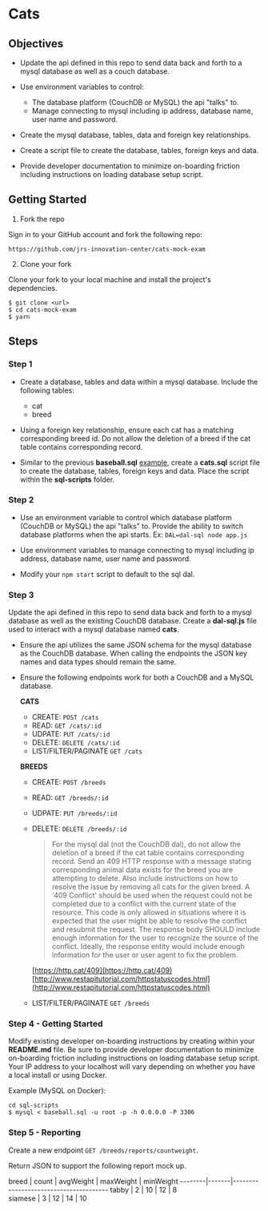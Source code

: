 # Cats

## Objectives

- Update the api defined in this repo to send data back and forth to a mysql database as well as a couch database.

- Use environment variables to control:
  - The database platform (CouchDB or MySQL) the api "talks" to.
  - Manage connecting to mysql including ip address, database name, user name and password.


- Create the mysql database, tables, data and foreign key relationships.

- Create a script file to create the database, tables, foreign keys and data.  

- Provide developer documentation to minimize on-boarding friction including instructions on loading database setup script.  


## Getting Started

1. Fork the repo

  Sign in to your GitHub account and fork the following repo:

  ```
  https://github.com/jrs-innovation-center/cats-mock-exam
  ```

2. Clone your fork

  Clone your fork to your local machine and install the project's dependencies.

  ```
  $ git clone <url>
  $ cd cats-mock-exam
  $ yarn
  ```

## Steps

### Step 1

- Create a database, tables and data within a mysql database.  Include the following tables:

  - cat
  - breed

- Using a foreign key relationship, ensure each cat has a matching corresponding breed id.  Do not allow the deletion of a breed if the cat table contains corresponding record.

- Similar to the previous **baseball.sql** [example](http://mysql.how2js.com/10-joins/1), create a **cats.sql** script file to create the database, tables, foreign keys and data.  Place the script within the **sql-scripts** folder.

### Step 2

- Use an environment variable to control which database platform (CouchDB or MySQL) the api "talks" to.  Provide the ability to switch database platforms when the api starts.  Ex:  `DAL=dal-sql node app.js`

- Use environment variables to manage connecting to mysql including ip address, database name, user name and password.

- Modify your `npm start` script to default to the sql dal.

### Step 3

Update the api defined in this repo to send data back and forth to a mysql database as well as the existing CouchDB database. Create a **dal-sql.js** file used to interact with a mysql database named **cats**.

- Ensure the api utilizes the same JSON schema for the mysql database as the CouchDB database.  When calling the endpoints the JSON key names and data types should remain the same.

- Ensure the following endpoints work for both a CouchDB and a MySQL database.  

  **CATS**

  - CREATE: `POST /cats`  
  - READ: `GET /cats/:id`  
  - UDPATE: `PUT /cats/:id`
  - DELETE: `DELETE /cats/:id`
  - LIST/FILTER/PAGINATE `GET /cats`

  **BREEDS**

  - CREATE: `POST /breeds`  
  - READ: `GET /breeds/:id`  
  - UDPATE: `PUT /breeds/:id`
  - DELETE: `DELETE /breeds/:id`

    >  For the mysql dal (not the CouchDB dal), do not allow the deletion of a breed if the cat table contains corresponding record.  Send an 409 HTTP response with a message stating corresponding animal data exists for the breed you are attempting to delete.  Also include instructions on how to resolve the issue by removing all cats for the given breed.  A '409 Conflict' should be used when the request could not be completed due to a conflict with the current state of the resource. This code is only allowed in situations where it is expected that the user might be able to resolve the conflict and resubmit the request. The response body SHOULD include enough information for the user to recognize the source of the conflict. Ideally, the response entity would include enough information for the user or user agent to fix the problem.

    [https://http.cat/409](https://http.cat/409)
    [http://www.restapitutorial.com/httpstatuscodes.html](http://www.restapitutorial.com/httpstatuscodes.html)

  - LIST/FILTER/PAGINATE `GET /breeds`


### Step 4  - Getting Started

Modify existing developer on-boarding instructions by creating within your **README.md** file.  Be sure to provide developer documentation to minimize on-boarding friction including instructions on loading database setup script. Your IP address to your localhost will vary depending on whether you have a local install or using Docker.  

  Example (MySQL on Docker):

  ```
  cd sql-scripts
  $ mysql < baseball.sql -u root -p -h 0.0.0.0 -P 3306
  ```

### Step 5 - Reporting

Create a new endpoint `GET /breeds/reports/countweight`.

Return JSON to support the following report mock up.

breed   | count |  avgWeight  |  maxWeight  | minWeight
--------|-------|---------------------------------------
tabby   |  2    |     10      |     12      |    8      
siamese |  3    |     12      |     14      |    10
